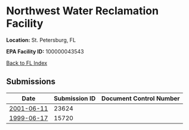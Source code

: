 # Northwest Water Reclamation Facility

**Location:** St. Petersburg, FL

**EPA Facility ID:** 100000043543

[Back to FL Index](../../index.md)

## Submissions

| Date | Submission ID | Document Control Number |
|------|--------------|-------------------------|
| [2001-06-11](submissions/23624.md) | 23624 |  |
| [1999-06-17](submissions/15720.md) | 15720 |  |
